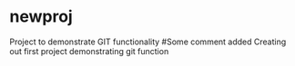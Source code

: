 # newproj
Project to demonstrate GIT functionality
#Some comment added
Creating out first project demonstrating git function
